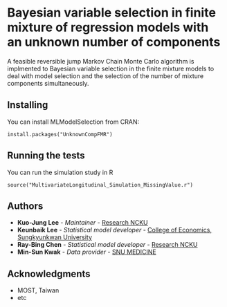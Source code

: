 # Bayesian variable selection in finite mixture of regression models with an unknown number of components 

A feasible reversible jump Markov Chain Monte Carlo algorithm is implmented to Bayesian variable selection in the finite mixture models to deal with model selection and the selection of the number of mixture components simultaneously.

## Installing

You can install MLModelSelection from CRAN:

```
install.packages("UnknownCompFMR")
```

## Running the tests

You can run the simulation study in R 

```
source("MultivariateLongitudinal_Simulation_MissingValue.r")
```

## Authors

* **Kuo-Jung Lee** - *Maintainer* - [Research NCKU](https://researchoutput.ncku.edu.tw/en/persons/kuo-jung-lee)
* **Keunbaik Lee** - *Statistical model developer* - [College of Economics, Sungkyunkwan University](https://ecostat.skku.edu/eng_ecostat/intro/faculty_stat.do?mode=view&perId=LZStrJoYwog1ASgzANgBgNYE8BaAnAGgVgOIo4AOAYgHYCMAggLw1A%20&)
* **Ray-Bing Chen** - *Statistical model developer* - [Research NCKU](https://researchoutput.ncku.edu.tw/en/persons/ray-bing-chen)
* **Min-Sun Kwak** - *Data provider* - [SNU MEDICINE](https://snucm.elsevierpure.com/en/persons/min-sun-kwak)


## Acknowledgments

* MOST, Taiwan
* etc

